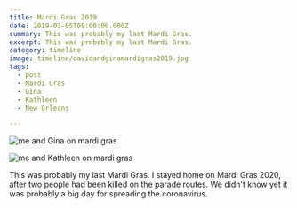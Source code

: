 ```yaml
---
title: Mardi Gras 2019
date: 2019-03-05T09:00:00.000Z
summary: This was probably my last Mardi Gras. 
excerpt: This was probably my last Mardi Gras. 
category: timeline
image: timeline/davidandginamardigras2019.jpg
tags:
  - post
  - Mardi Gras 
  - Gina
  - Kathleen
  - New Orleans

---
```


![me and Gina on mardi gras](/static/img/timeline/davidandginamardigras2019.jpg)

![me and Kathleen on mardi gras](/static/img/timeline/davidandkathleenmardigras2019.jpg)

This was probably my last Mardi Gras. I stayed home on Mardi Gras 2020, after two people had been killed on the parade routes. We didn't know yet it was probably a big day for spreading the coronavirus.